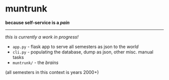 # muntrunk

**because self-service is a _pain_**

----

_this is currently a work in progress!_

- `app.py` - flask app to serve all semesters as json to the _world_
- `cli.py` - populating the database, dump as json, other misc. manual tasks
- `muntrunk/` - the _brains_

(all semesters in this context is years 2000+)
